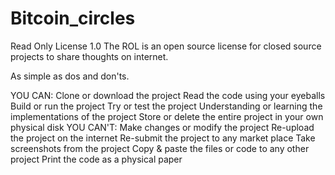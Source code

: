# Bitcoin_circles
Read Only License 1.0
The ROL is an open source license for closed source projects to share thoughts on internet.

As simple as dos and don'ts.

YOU CAN:
Clone or download the project
Read the code using your eyeballs
Build or run the project
Try or test the project
Understanding or learning the implementations of the project
Store or delete the entire project in your own physical disk
YOU CAN'T:
Make changes or modify the project
Re-upload the project on the internet
Re-submit the project to any market place
Take screenshots from the project
Copy & paste the files or code to any other project
Print the code as a physical paper
